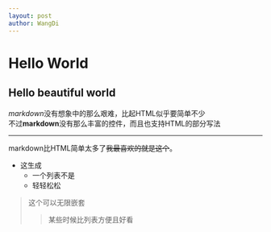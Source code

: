 ```yaml
---
layout: post
author: WangDi
---
```

# Hello World
## Hello beautiful world
*markdown*没有想象中的那么艰难，比起HTML似乎要简单不少  
不过**markdown**没有那么丰富的控件，而且也支持HTML的部分写法
- - - 
markdown比HTML简单太多了~~我最喜欢的就是这个~~。
* 这生成
    - 一个列表不是
    - 轻轻松松  

>这个可以无限嵌套
>> 某些时候比列表方便且好看  